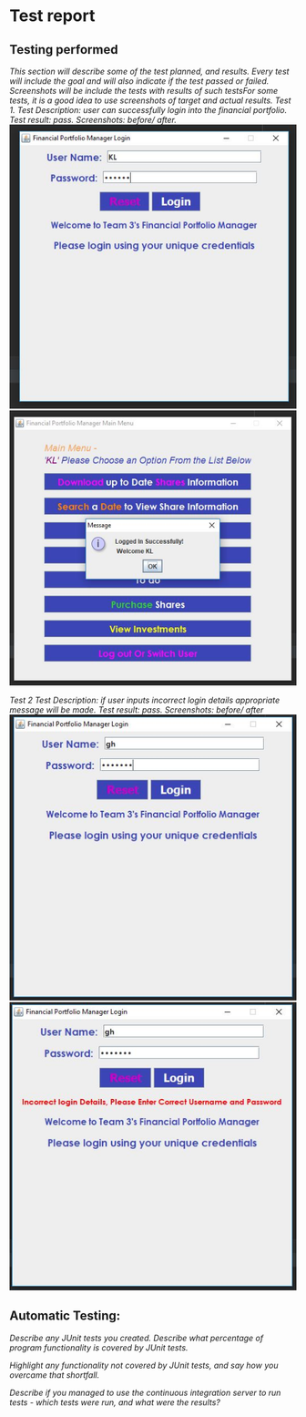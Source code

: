 # Test report  

## Testing performed

*This section will describe some of the test planned, and results.* 
*Every test will include the goal and will also indicate if the test passed or failed.*
*Screenshots will be include the tests with results of such testsFor some tests, it is a good idea to use screenshots of target and actual results.*
*Test 1.*
*Test Description: user can successfully login into the financial portfolio.*
*Test result: pass.*
*Screenshots: before/ after.*
![Screenshot](/README-Images/test1.JPG)
![Screenshot](/README-Images/test1b.JPG)

*Test 2* 
*Test Description: if user inputs incorrect login details appropriate message will be made.*
*Test result: pass.*
*Screenshots: before/ after*
![Screenshot](/README-Images/test2.JPG)
![Screenshot](/README-Images/test2b.JPG)







## Automatic Testing:
*Describe any JUnit tests you created. Describe what percentage of program functionality is covered by JUnit tests.*

*Highlight any functionality not covered by JUnit tests, and say how you overcame that shortfall.*

*Describe if you managed to use the continuous integration server to run tests - which tests were run, and what were the results?* 